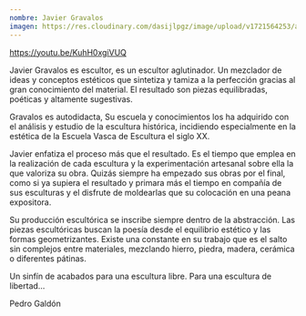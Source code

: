 ```yaml
---
nombre: Javier Gravalos
imagen: https://res.cloudinary.com/dasijlpgz/image/upload/v1721564253/artistas/Javier%20Gravalos/Snapshot_196.png
---
```

https://youtu.be/KuhH0xgiVUQ

Javier Gravalos es escultor, es un escultor aglutinador. Un mezclador de ideas y conceptos estéticos que sintetiza y tamiza a la perfección gracias al gran conocimiento del material. El resultado son piezas equilibradas, poéticas y altamente sugestivas.

Gravalos es autodidacta, Su escuela y conocimientos los ha adquirido con el análisis y estudio de la escultura histórica, incidiendo especialmente en la estética de la Escuela Vasca de Escultura el siglo XX.

Javier enfatiza el proceso más que el resultado. Es el tiempo que emplea en la realización de cada escultura y la experimentación artesanal sobre ella la que valoriza su obra. Quizás siempre ha empezado sus obras por el final, como si ya supiera el resultado y primara más el tiempo en compañía de sus esculturas y el disfrute de moldearlas que su colocación en una peana expositora.

Su producción escultórica se inscribe siempre dentro de la abstracción. Las piezas escultóricas buscan la poesía desde el equilibrio estético y las formas geometrizantes. Existe una constante en su trabajo que es el salto sin complejos entre materiales, mezclando hierro, piedra, madera, cerámica o diferentes pátinas.

Un sinfín de acabados para una escultura libre. Para una escultura de libertad…

Pedro Galdón
